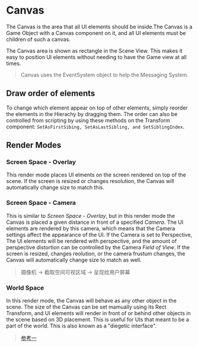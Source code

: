 # Canvas

The Canvas is the area that all UI elements should be inside.The Canvas is a Game Object with a Canvas component on it, and all UI elements must be children of such a canvas.

The Canvas area is shown as rectangle in the Scene View. This makes it easy to position UI elements without needing to have the Game view at all times.

> Canvas uses the EventSystem object to help the Messaging System.

## Draw order of elements

To change which element appear on top of other elements, simply reorder the elements in the Hierachy by dragging them. The order can also be controlled from scripting by using these methods on the Transform component: ```SetAsFirstSibing, SetAsLastSibling, and SetSiblingIndex```.

## Render Modes

### Screen Space - Overlay

This render mode places UI elments on the screen rendered on top of the scene. If the screen is resized or changes resolution, the Canvas will automatically change size to match this.

### Screen Space - Camera

This is similar to *Screen Space - Overlay*, but in this render mode the Canvas is placed a given distance in front of a specified *Camera*. The UI elements are rendered by this camera, which means that the Camera settings affect the appearance of the UI. If the Camera is set to Perspective, The UI elements will be rendered with perspective, and the amount of perspective distortion can be controlled by the Camera *Field of View*. If the screen is resized, changes reolution, or the camera frustum changes, the Canvas will automatically change size to match as well.

> 摄像机 -> 截取空间可视区域 -> 呈现给用户屏幕

### World Space

In this render mode, the Canvas will behave as any other object in the scene. The size of the Canvas can be set mamually using its Rect Transform, and UI elements will render in front of or behind other objects in the scene based on 3D placement. This is useful for UIs that meant to be a part of the world. This is also known as a "diegetic interface".

> [参考一](http://www.jianshu.com/p/dbefa746e50d)